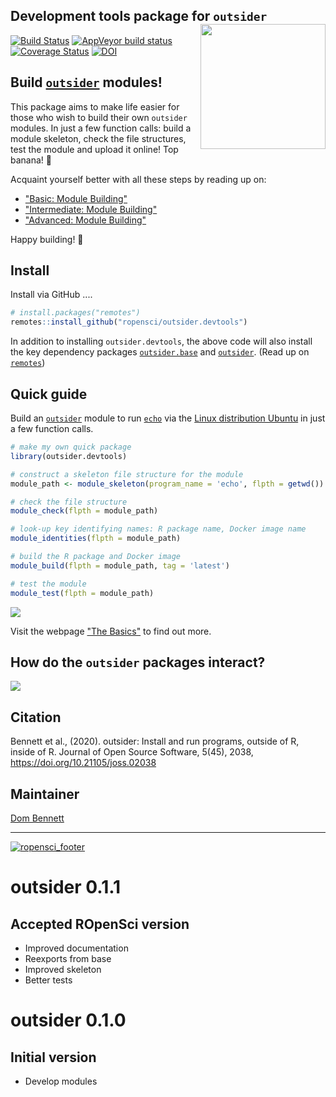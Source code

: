 
Development tools package for `outsider` <img src="https://raw.githubusercontent.com/ropensci/outsider.devtools/master/other/logo_devtools.png" height="200" align="right"/>
----

[![Build Status](https://travis-ci.org/ropensci/outsider.devtools.svg?branch=master)](https://travis-ci.org/ropensci/outsider.base) [![AppVeyor build status](https://ci.appveyor.com/api/projects/status/github/ropensci/outsider.devtools?branch=master&svg=true)](https://ci.appveyor.com/project/DomBennett/outsider-devtools) [![Coverage Status](https://coveralls.io/repos/github/ropensci/outsider.devtools/badge.svg?branch=master)](https://coveralls.io/github/ropensci/outsider.devtools?branch=master) 
[![DOI](https://zenodo.org/badge/DOI/10.5281/zenodo.3615074.svg)](https://doi.org/10.5281/zenodo.3615074)

## Build [`outsider`](https://github.com/ropensci/outsider#readme) modules!

This package aims to make life easier for  those who wish to build their own
`outsider` modules. In just a few function calls: build a module skeleton,
check the file structures, test the module and upload it online!
Top banana! :banana:

Acquaint yourself better with all these steps by reading up on:

* ["Basic: Module Building"](https://docs.ropensci.org/outsider.devtools/articles/basic.html)
* ["Intermediate: Module Building"](https://docs.ropensci.org/outsider.devtools/articles/intermediate.html)
* ["Advanced: Module Building"](https://docs.ropensci.org/outsider.devtools/articles/advanced.html)

Happy building! :wrench:

## Install

Install via GitHub ....

```r
# install.packages("remotes")
remotes::install_github("ropensci/outsider.devtools")
```

In addition to installing `outsider.devtools`, the above code will also install
the key dependency packages
[`outsider.base`](https://github.com/ropensci/outsider.base#readme) and 
[`outsider`](https://github.com/ropensci/outsider#readme). (Read up on
[`remotes`](https://github.com/r-lib/remotes))

## Quick guide

Build an [`outsider`](https://github.com/ropensci/outsider#readme) module to run [`echo`](https://en.wikipedia.org/wiki/Echo_(command)) via the [Linux distribution Ubuntu](https://en.wikipedia.org/wiki/Ubuntu) in just a few function calls.

```r
# make my own quick package
library(outsider.devtools)

# construct a skeleton file structure for the module
module_path <- module_skeleton(program_name = 'echo', flpth = getwd())

# check the file structure
module_check(flpth = module_path)

# look-up key identifying names: R package name, Docker image name
module_identities(flpth = module_path)

# build the R package and Docker image
module_build(flpth = module_path, tag = 'latest')

# test the module
module_test(flpth = module_path)
```

![](https://raw.githubusercontent.com/ropensci/outsider.devtools/master/other/build_example.gif)

Visit the webpage ["The Basics"](https://docs.ropensci.org/outsider.devtools/articles/basic.html) to find out more.

## How do the `outsider` packages interact?

![](https://raw.githubusercontent.com/ropensci/outsider.devtools/master/other/package_structures.png)

## Citation

Bennett et al., (2020). outsider: Install and run programs, outside of R, inside of R. Journal of Open Source Software, 5(45), 2038, https://doi.org/10.21105/joss.02038

## Maintainer

[Dom Bennett](https://github.com/dombennett/)

---

[![ropensci_footer](https://ropensci.org/public_images/ropensci_footer.png)](https://ropensci.org)
# outsider 0.1.1

## Accepted ROpenSci version

* Improved documentation
* Reexports from base
* Improved skeleton
* Better tests

# outsider 0.1.0

## Initial version

* Develop modules
